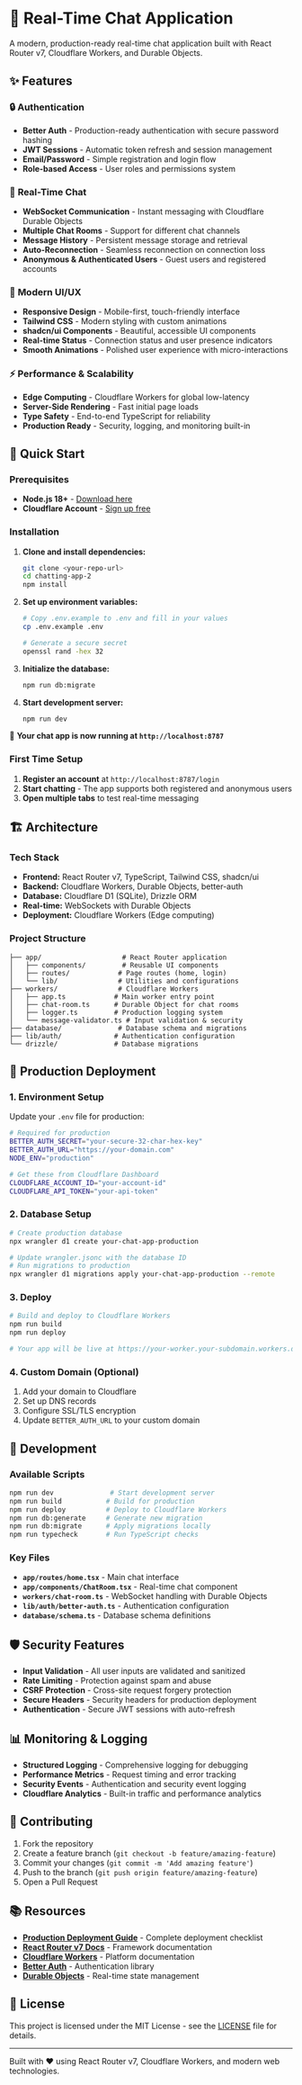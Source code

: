 # 💬 Real-Time Chat Application

A modern, production-ready real-time chat application built with React Router v7, Cloudflare Workers, and Durable Objects.

## ✨ Features

### 🔒 **Authentication**

- **Better Auth** - Production-ready authentication with secure password hashing
- **JWT Sessions** - Automatic token refresh and session management
- **Email/Password** - Simple registration and login flow
- **Role-based Access** - User roles and permissions system

### 💬 **Real-Time Chat**

- **WebSocket Communication** - Instant messaging with Cloudflare Durable Objects
- **Multiple Chat Rooms** - Support for different chat channels
- **Message History** - Persistent message storage and retrieval
- **Auto-Reconnection** - Seamless reconnection on connection loss
- **Anonymous & Authenticated Users** - Guest users and registered accounts

### 🎨 **Modern UI/UX**

- **Responsive Design** - Mobile-first, touch-friendly interface
- **Tailwind CSS** - Modern styling with custom animations
- **shadcn/ui Components** - Beautiful, accessible UI components
- **Real-time Status** - Connection status and user presence indicators
- **Smooth Animations** - Polished user experience with micro-interactions

### ⚡ **Performance & Scalability**

- **Edge Computing** - Cloudflare Workers for global low-latency
- **Server-Side Rendering** - Fast initial page loads
- **Type Safety** - End-to-end TypeScript for reliability
- **Production Ready** - Security, logging, and monitoring built-in

## 🚀 Quick Start

### Prerequisites

- **Node.js 18+** - [Download here](https://nodejs.org/)
- **Cloudflare Account** - [Sign up free](https://dash.cloudflare.com/sign-up)

### Installation

1. **Clone and install dependencies:**

   ```bash
   git clone <your-repo-url>
   cd chatting-app-2
   npm install
   ```

2. **Set up environment variables:**

   ```bash
   # Copy .env.example to .env and fill in your values
   cp .env.example .env

   # Generate a secure secret
   openssl rand -hex 32
   ```

3. **Initialize the database:**

   ```bash
   npm run db:migrate
   ```

4. **Start development server:**
   ```bash
   npm run dev
   ```

🎉 **Your chat app is now running at `http://localhost:8787`**

### First Time Setup

1. **Register an account** at `http://localhost:8787/login`
2. **Start chatting** - The app supports both registered and anonymous users
3. **Open multiple tabs** to test real-time messaging

## 🏗️ Architecture

### Tech Stack

- **Frontend:** React Router v7, TypeScript, Tailwind CSS, shadcn/ui
- **Backend:** Cloudflare Workers, Durable Objects, better-auth
- **Database:** Cloudflare D1 (SQLite), Drizzle ORM
- **Real-time:** WebSockets with Durable Objects
- **Deployment:** Cloudflare Workers (Edge computing)

### Project Structure

```
├── app/                    # React Router application
│   ├── components/         # Reusable UI components
│   ├── routes/            # Page routes (home, login)
│   └── lib/               # Utilities and configurations
├── workers/               # Cloudflare Workers
│   ├── app.ts            # Main worker entry point
│   ├── chat-room.ts      # Durable Object for chat rooms
│   ├── logger.ts         # Production logging system
│   └── message-validator.ts # Input validation & security
├── database/              # Database schema and migrations
├── lib/auth/             # Authentication configuration
└── drizzle/              # Database migrations
```

## 🚀 Production Deployment

### 1. Environment Setup

Update your `.env` file for production:

```bash
# Required for production
BETTER_AUTH_SECRET="your-secure-32-char-hex-key"
BETTER_AUTH_URL="https://your-domain.com"
NODE_ENV="production"

# Get these from Cloudflare Dashboard
CLOUDFLARE_ACCOUNT_ID="your-account-id"
CLOUDFLARE_API_TOKEN="your-api-token"
```

### 2. Database Setup

```bash
# Create production database
npx wrangler d1 create your-chat-app-production

# Update wrangler.jsonc with the database ID
# Run migrations to production
npx wrangler d1 migrations apply your-chat-app-production --remote
```

### 3. Deploy

```bash
# Build and deploy to Cloudflare Workers
npm run build
npm run deploy

# Your app will be live at https://your-worker.your-subdomain.workers.dev
```

### 4. Custom Domain (Optional)

1. Add your domain to Cloudflare
2. Set up DNS records
3. Configure SSL/TLS encryption
4. Update `BETTER_AUTH_URL` to your custom domain

## 🔧 Development

### Available Scripts

```bash
npm run dev              # Start development server
npm run build           # Build for production
npm run deploy          # Deploy to Cloudflare Workers
npm run db:generate     # Generate new migration
npm run db:migrate      # Apply migrations locally
npm run typecheck       # Run TypeScript checks
```

### Key Files

- **`app/routes/home.tsx`** - Main chat interface
- **`app/components/ChatRoom.tsx`** - Real-time chat component
- **`workers/chat-room.ts`** - WebSocket handling with Durable Objects
- **`lib/auth/better-auth.ts`** - Authentication configuration
- **`database/schema.ts`** - Database schema definitions

## 🛡️ Security Features

- **Input Validation** - All user inputs are validated and sanitized
- **Rate Limiting** - Protection against spam and abuse
- **CSRF Protection** - Cross-site request forgery protection
- **Secure Headers** - Security headers for production deployment
- **Authentication** - Secure JWT sessions with auto-refresh

## 📊 Monitoring & Logging

- **Structured Logging** - Comprehensive logging for debugging
- **Performance Metrics** - Request timing and error tracking
- **Security Events** - Authentication and security event logging
- **Cloudflare Analytics** - Built-in traffic and performance analytics

## 🤝 Contributing

1. Fork the repository
2. Create a feature branch (`git checkout -b feature/amazing-feature`)
3. Commit your changes (`git commit -m 'Add amazing feature'`)
4. Push to the branch (`git push origin feature/amazing-feature`)
5. Open a Pull Request

## 📚 Resources

- **[Production Deployment Guide](./PRODUCTION-DEPLOYMENT.md)** - Complete deployment checklist
- **[React Router v7 Docs](https://reactrouter.com/)** - Framework documentation
- **[Cloudflare Workers](https://workers.cloudflare.com/)** - Platform documentation
- **[Better Auth](https://better-auth.com/)** - Authentication library
- **[Durable Objects](https://developers.cloudflare.com/durable-objects/)** - Real-time state management

## 📝 License

This project is licensed under the MIT License - see the [LICENSE](LICENSE) file for details.

---

Built with ❤️ using React Router v7, Cloudflare Workers, and modern web technologies.
